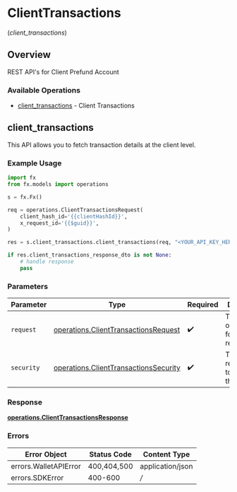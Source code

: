 # ClientTransactions
(*client_transactions*)

## Overview

REST API's for Client Prefund Account

### Available Operations

* [client_transactions](#client_transactions) - Client Transactions

## client_transactions

This API allows you to fetch transaction details at the client level.

### Example Usage

```python
import fx
from fx.models import operations

s = fx.Fx()

req = operations.ClientTransactionsRequest(
    client_hash_id='{{clientHashId}}',
    x_request_id='{{$guid}}',
)

res = s.client_transactions.client_transactions(req, "<YOUR_API_KEY_HERE>")

if res.client_transactions_response_dto is not None:
    # handle response
    pass
```

### Parameters

| Parameter                                                                                      | Type                                                                                           | Required                                                                                       | Description                                                                                    |
| ---------------------------------------------------------------------------------------------- | ---------------------------------------------------------------------------------------------- | ---------------------------------------------------------------------------------------------- | ---------------------------------------------------------------------------------------------- |
| `request`                                                                                      | [operations.ClientTransactionsRequest](../../models/operations/clienttransactionsrequest.md)   | :heavy_check_mark:                                                                             | The request object to use for the request.                                                     |
| `security`                                                                                     | [operations.ClientTransactionsSecurity](../../models/operations/clienttransactionssecurity.md) | :heavy_check_mark:                                                                             | The security requirements to use for the request.                                              |


### Response

**[operations.ClientTransactionsResponse](../../models/operations/clienttransactionsresponse.md)**
### Errors

| Error Object          | Status Code           | Content Type          |
| --------------------- | --------------------- | --------------------- |
| errors.WalletAPIError | 400,404,500           | application/json      |
| errors.SDKError       | 400-600               | */*                   |
